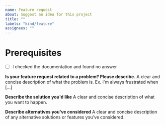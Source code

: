 ```yaml
---
name: Feature request
about: Suggest an idea for this project
title: ""
labels: "kind/feature"
assignees: ""
---
```


# Prerequisites

- [ ] I checked the documentation and found no answer

**Is your feature request related to a problem? Please describe.**
A clear and concise description of what the problem is. Ex. I'm always frustrated when [...]

**Describe the solution you'd like**
A clear and concise description of what you want to happen.

**Describe alternatives you've considered**
A clear and concise description of any alternative solutions or features you've considered.
